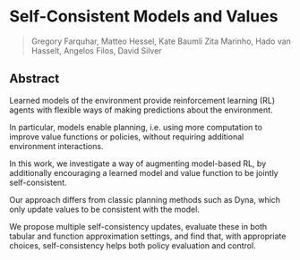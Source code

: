 # Self-Consistent Models and Values
> Gregory Farquhar, Matteo Hessel, Kate Baumli Zita Marinho, Hado van Hasselt, Angelos Filos, David Silver

## Abstract
Learned models of the environment provide reinforcement learning (RL) agents with flexible ways of making predictions about the environment. 
 
In particular, models enable planning, i.e. using more computation to improve value functions or policies, without requiring additional environment interactions. 
 
In this work, we investigate a way of augmenting model-based RL, by additionally encouraging a learned model and value function to be jointly self-consistent. 
 
Our approach differs from classic planning methods such as Dyna, which only update values to be consistent with the model. 
 
We propose multiple self-consistency updates, evaluate these in both tabular and function approximation settings, and find that, with appropriate choices, self-consistency helps both policy evaluation and control.
